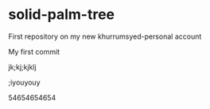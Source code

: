# solid-palm-tree
First repository on my new khurrumsyed-personal account

My first commit  



jk;kj;kjklj

;iyouyouy


54654654654